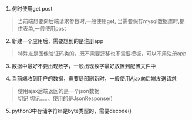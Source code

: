 1. 何时使用get  post
> 当前端想要向后端请求参数时,一般使用get,
当需要保存mysql数据库时,提供表单,一般使用post

2. 新建一个应用后，需要想到的是注册app
> 特殊点是图像验证码类的，既不需要迁移也不需要模板，可以不用注册app

3. 数据中最好不要出现数字，一般出现数字最好放置到配置文件中

4. 当前端收到用户的数据，需要局部刷新时，一般使用Ajax向后端发送请求
> 使用ajax后端返回的是一个json数据   
切记 切记。。。。使用的是JsonResponse()

5. python3中存储字符串是byte类型的，需要decode()
